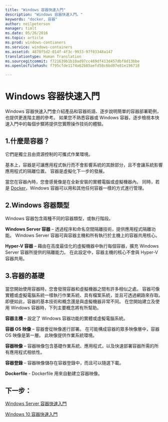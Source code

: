 ```yaml
---
title: "Windows 容器快速入門"
description: "Windows 容器快速入門。"
keywords: "docker, 容器"
author: neilpeterson
manager: timlt
ms.date: 05/26/2016
ms.topic: article
ms.prod: windows-contianers
ms.service: windows-containers
ms.assetid: 4878f5d2-014f-4f3c-9933-97f03348a147
translationtype: Human Translation
ms.sourcegitcommit: f721639b1b10ad97cc469df413d457dbf8d13bbe
ms.openlocfilehash: f795cfde1174a62b85aefd58c6bd07e81e196718

---
```


# Windows 容器快速入門

Windows 容器快速入門會介紹產品和容器術語、逐步說明簡單的容器部署範例，也提供更進階主題的參考。 如果您不熟悉容器或 Windows 容器，逐步檢視本快速入門中的每個步驟將提供您實際操作技術的體驗。

## 1.什麼是容器？

它們是獨立且由資源控制的可攜式作業環境。

基本上，容器是可讓應用程式執行而不會影響系統的其餘部分，且不會讓系統影響應用程式的隔離位置。 容器是虛擬化下一步的發展。

當您在容器內時，您會感覺像是在全新安裝的實體電腦或虛擬機器內。 同時，若是 [Docker](https://www.docker.com/)，Windows 容器可以用和其他任何容器一樣的方式進行管理。

## 2.Windows 容器類型

Windows 容器包含兩種不同的容器類型，或執行階段。

**Windows Server 容器** – 透過程序和命名空間隔離技術，提供應用程式隔離功能。 Windows Server 容器可與容器主機和所有執行於主機上的容器共用核心。

**Hyper-V 容器** – 藉由在高度最佳化的虛擬機器中執行每個容器，擴充 Windows Server 容器所提供的隔離能力。 在此設定中，容器主機的核心不會與 Hyper-V 容器共用。

## 3.容器的基礎

當您開始使用容器時，您會發現容器和虛擬機器之間有許多相似之處。 容器可像實體或虛擬電腦系統一樣執行作業系統、具有檔案系統，並且可透過網路來存取。 即便如此，容器的基本技術和概念還是與虛擬機器非常不同。 在您開始建立及使用 Windows 容器時，下列主要概念將有所幫助。 

**容器主機** – 設定了 Windows 容器功能的實體或虛擬電腦系統。

**容器 OS 映像** – 容器會從映像進行部署。 在可能構成容器的眾多映像層中，容器 OS 映像是第一層。 此映像提供作業系統環境。

**容器映像** – 容器映像包含基礎作業系統、應用程式，以及快速部署容器所需的所有應用程式相依性。 

**容器登錄** – 容器映像儲存在容器登錄中，而且可以隨選下載。 

**Dockerfile** - Dockerfile 用來自動建立容器映像。

## 下一步：

[Windows Server 容器快速入門](./quick_start_windows_server.md)  

[Windows 10 容器快速入門](./quick_start_windows_10.md)




<!--HONumber=Sep16_HO4-->



